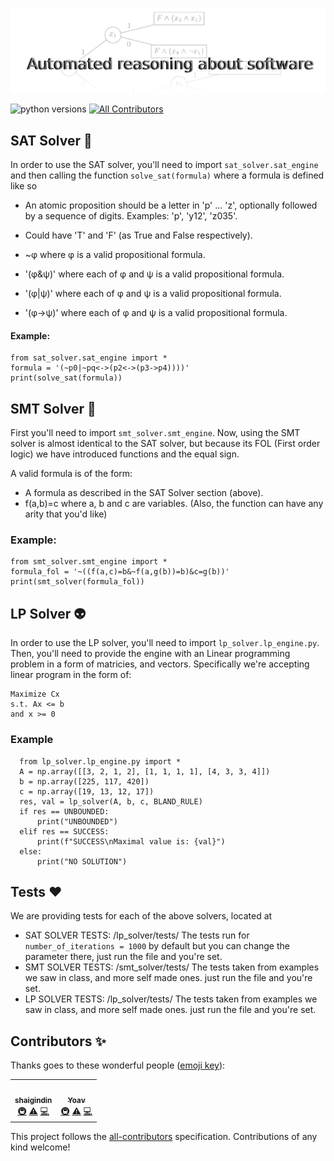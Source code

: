 ![67532 AUTOMATED REASONING ABOUT SOFTWARE](https://github.com/norbit8/automated_reasoning_abt_sw/blob/main/logo.png?raw=true)

<!-- ALL-CONTRIBUTORS-BADGE:START - Do not remove or modify this section -->
![python versions](https://img.shields.io/pypi/pyversions/firebase?style=flat-square)
<space>
[![All Contributors](https://img.shields.io/badge/all_contributors-2-orange.svg?style=flat-square)](#contributors-)
<!-- ALL-CONTRIBUTORS-BADGE:END -->

## SAT Solver :robot:
In order to use the SAT solver, you'll need to import `sat_solver.sat_engine` and then calling the function `solve_sat(formula)` where 
a formula is defined like so
- An atomic proposition should be a letter in 'p' ... 'z', optionally followed by a sequence of digits. Examples: 'p', 'y12', 'z035'.

- Could have 'T' and 'F' (as True and False respectively).

- ~φ where φ is a valid propositional formula.

- '(φ&ψ)' where each of φ and ψ is a valid propositional formula.

- '(φ|ψ)' where each of φ and ψ is a valid propositional formula.

- '(φ->ψ)' where each of φ and ψ is a valid propositional formula.

#### Example:
  ```
  from sat_solver.sat_engine import *
  formula = '(~p0|~pq<->(p2<->(p3->p4))))'
  print(solve_sat(formula))
  ```
## SMT Solver :ghost:
First you'll need to import `smt_solver.smt_engine`.
Now, using the SMT solver is almost identical to the SAT solver,
but because its FOL (First order logic) we have introduced functions and the equal sign.

A valid formula is of the form:

- A formula as described in the SAT Solver section (above).
- f(a,b)=c where a, b and c are variables. (Also, the function can have any arity that you'd like)

### Example:
  ```
  from smt_solver.smt_engine import *
  formula_fol = '~((f(a,c)=b&~f(a,g(b))=b)&c=g(b))'
  print(smt_solver(formula_fol))
  ```

## LP Solver :alien:
In order to use the LP solver, you'll need to import `lp_solver.lp_engine.py`.
Then, you'll need to provide the engine with an Linear programming problem in a form of matricies, and vectors.
Specifically we're accepting linear program in the form of: 
  
  ```
  Maximize Cx
  s.t. Ax <= b
  and x >= 0
  ```
### Example
  ```
    from lp_solver.lp_engine.py import *
    A = np.array([[3, 2, 1, 2], [1, 1, 1, 1], [4, 3, 3, 4]])
    b = np.array([225, 117, 420])
    c = np.array([19, 13, 12, 17])
    res, val = lp_solver(A, b, c, BLAND_RULE)
    if res == UNBOUNDED:
        print("UNBOUNDED")
    elif res == SUCCESS:
        print(f"SUCCESS\nMaximal value is: {val}")
    else:
        print("NO SOLUTION")
  ```
## Tests :heart:
We are providing tests for each of the above solvers, located at

- SAT SOLVER TESTS: /lp_solver/tests/
  The tests run for `number_of_iterations = 1000` by default but you can change the parameter there, just run the file and you're set. 
- SMT SOLVER TESTS: /smt_solver/tests/
  The tests taken from examples we saw in class, and more self made ones. just run the file and you're set.
- LP SOLVER TESTS: /lp_solver/tests/
  The tests taken from examples we saw in class, and more self made ones. just run the file and you're set.


## Contributors ✨

Thanks goes to these wonderful people ([emoji key](https://allcontributors.org/docs/en/emoji-key)):

<!-- ALL-CONTRIBUTORS-LIST:START - Do not remove or modify this section -->
<!-- prettier-ignore-start -->
<!-- markdownlint-disable -->
<table>
  <tr>
    <td align="center"><a href="https://github.com/shaigindin"><img src="https://avatars.githubusercontent.com/u/49125116?v=4?s=100" width="100px;" alt=""/><br /><sub><b>shaigindin</b></sub></a><br /><a href="#infra-shaigindin" title="Infrastructure (Hosting, Build-Tools, etc)">🚇</a> <a href="https://github.com/norbit8/automated_reasoning_abt_sw/commits?author=shaigindin" title="Tests">⚠️</a> <a href="https://github.com/norbit8/automated_reasoning_abt_sw/commits?author=shaigindin" title="Code">💻</a></td>
    <td align="center"><a href="https://github.com/norbit8"><img src="https://avatars.githubusercontent.com/u/18491183?v=4?s=100" width="100px;" alt=""/><br /><sub><b>Yoav</b></sub></a><br /><a href="#infra-norbit8" title="Infrastructure (Hosting, Build-Tools, etc)">🚇</a> <a href="https://github.com/norbit8/automated_reasoning_abt_sw/commits?author=norbit8" title="Tests">⚠️</a> <a href="https://github.com/norbit8/automated_reasoning_abt_sw/commits?author=norbit8" title="Code">💻</a></td>
  </tr>
</table>

<!-- markdownlint-restore -->
<!-- prettier-ignore-end -->

<!-- ALL-CONTRIBUTORS-LIST:END -->

This project follows the [all-contributors](https://github.com/all-contributors/all-contributors) specification. Contributions of any kind welcome!
